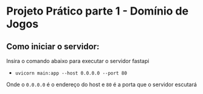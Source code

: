 # Projeto Prático parte 1 - Domínio de Jogos



## Como iniciar o servidor:

Insira o comando abaixo para executar o servidor fastapi

- `uvicorn main:app --host 0.0.0.0 --port 80`

Onde o `0.0.0.0` é o endereço do host e `80` é a porta que o servidor escutará